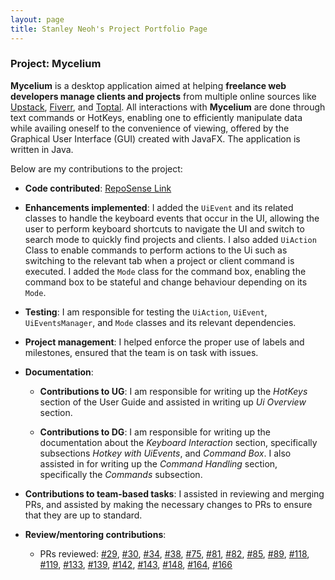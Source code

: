 ```yaml
---
layout: page
title: Stanley Neoh's Project Portfolio Page
---
```


### Project: Mycelium

**Mycelium** is a desktop application aimed at helping **freelance web developers
manage clients and projects** from multiple online sources like [Upstack](https://upstackhq.com/),
[Fiverr](https://www.fiverr.com/), and [Toptal](https://www.toptal.com/). All interactions
with **Mycelium** are done through text commands or HotKeys, enabling one to efficiently
manipulate data while availing oneself to the convenience of viewing, offered by the
Graphical User Interface (GUI) created with JavaFX. The application is written in Java.

Below are my contributions to the project:
* **Code contributed**: [RepoSense Link](https://nus-cs2103-ay2223s2.github.io/tp-dashboard/?search=W14&sort=groupTitle&sortWithin=title&timeframe=commit&mergegroup=&groupSelect=groupByRepos&breakdown=true&checkedFileTypes=docs~functional-code~test-code~other&since=2023-02-17&tabOpen=true&tabType=authorship&zFR=false&tabAuthor=StanleyNeoh&tabRepo=AY2223S2-CS2103T-W14-1%2Ftp%5Bmaster%5D&authorshipIsMergeGroup=false&authorshipFileTypes=docs~functional-code~test-code~other&authorshipIsBinaryFileTypeChecked=false&authorshipIsIgnoredFilesChecked=false)

* **Enhancements implemented**: I added the `UiEvent` and its related classes to handle the keyboard events that occur in the UI, allowing the user to perform keyboard shortcuts to navigate the UI and switch to search mode to quickly find projects and clients. I also added `UiAction` Class to enable commands to perform actions to the Ui such as switching to the relevant tab when a project or client command is executed. I added the `Mode` class for the command box, enabling the command box to be stateful and change behaviour depending on its `Mode`.

* **Testing**: I am responsible for testing the `UiAction`, `UiEvent`, `UiEventsManager`, and `Mode` classes and its relevant dependencies.

* **Project management**: I helped enforce the proper use of labels and milestones, ensured that the team is on task with issues.

* **Documentation**:
  * **Contributions to UG**: I am responsible for writing up the *HotKeys* section of the User Guide and assisted in writing up *Ui Overview* section.

  * **Contributions to DG**: I am responsible for writing up the documentation about the *Keyboard Interaction* section, specifically subsections *Hotkey with UiEvents*, and *Command Box*. I also assisted in for writing up the *Command Handling* section, specifically the *Commands* subsection.

* **Contributions to team-based tasks**: I assisted in reviewing and merging PRs, and assisted by making the necessary changes to PRs to ensure that they are up to standard.

* **Review/mentoring contributions**:
  * PRs reviewed:
    [#29](https://github.com/AY2223S2-CS2103T-W14-1/tp/pull/29),
    [#30](https://github.com/AY2223S2-CS2103T-W14-1/tp/pull/30),
    [#34](https://github.com/AY2223S2-CS2103T-W14-1/tp/pull/34),
    [#38](https://github.com/AY2223S2-CS2103T-W14-1/tp/pull/38),
    [#75](https://github.com/AY2223S2-CS2103T-W14-1/tp/pull/75),
    [#81](https://github.com/AY2223S2-CS2103T-W14-1/tp/pull/81),
    [#82](https://github.com/AY2223S2-CS2103T-W14-1/tp/pull/82),
    [#85](https://github.com/AY2223S2-CS2103T-W14-1/tp/pull/85),
    [#89](https://github.com/AY2223S2-CS2103T-W14-1/tp/pull/89),
    [#118](https://github.com/AY2223S2-CS2103T-W14-1/tp/pull/118),
    [#119](https://github.com/AY2223S2-CS2103T-W14-1/tp/pull/119),
    [#133](https://github.com/AY2223S2-CS2103T-W14-1/tp/pull/133),
    [#139](https://github.com/AY2223S2-CS2103T-W14-1/tp/pull/139),
    [#142](https://github.com/AY2223S2-CS2103T-W14-1/tp/pull/142),
    [#143](https://github.com/AY2223S2-CS2103T-W14-1/tp/pull/143),
    [#148](https://github.com/AY2223S2-CS2103T-W14-1/tp/pull/148),
    [#164](https://github.com/AY2223S2-CS2103T-W14-1/tp/pull/164),
    [#166](https://github.com/AY2223S2-CS2103T-W14-1/tp/pull/166)